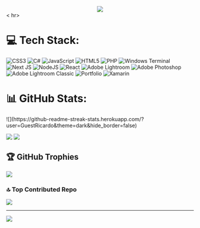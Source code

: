 <div align='center' > 
    <img  src="https://a.imagem.app/o1Lyi1.png">      
</div> <
hr>

# 💻 Tech Stack:
![CSS3](https://img.shields.io/badge/css3-%231572B6.svg?style=plastic&logo=css3&logoColor=white) ![C#](https://img.shields.io/badge/c%23-%23239120.svg?style=plastic&logo=csharp&logoColor=white) ![JavaScript](https://img.shields.io/badge/javascript-%23323330.svg?style=plastic&logo=javascript&logoColor=%23F7DF1E) ![HTML5](https://img.shields.io/badge/html5-%23E34F26.svg?style=plastic&logo=html5&logoColor=white) ![PHP](https://img.shields.io/badge/php-%23777BB4.svg?style=plastic&logo=php&logoColor=white) ![Windows Terminal](https://img.shields.io/badge/Windows%20Terminal-%234D4D4D.svg?style=plastic&logo=windows-terminal&logoColor=white) ![Next JS](https://img.shields.io/badge/Next-black?style=plastic&logo=next.js&logoColor=white) ![NodeJS](https://img.shields.io/badge/node.js-6DA55F?style=plastic&logo=node.js&logoColor=white) ![React](https://img.shields.io/badge/react-%2320232a.svg?style=plastic&logo=react&logoColor=%2361DAFB) ![Adobe Lightroom](https://img.shields.io/badge/Adobe%20Lightroom-31A8FF.svg?style=plastic&logo=Adobe%20Lightroom&logoColor=white) ![Adobe Photoshop](https://img.shields.io/badge/adobe%20photoshop-%2331A8FF.svg?style=plastic&logo=adobe%20photoshop&logoColor=white) ![Adobe Lightroom Classic](https://img.shields.io/badge/Adobe%20Lightroom%20Classic-31A8FF.svg?style=plastic&logo=Adobe%20Lightroom%20Classic&logoColor=white) ![Portfolio](https://img.shields.io/badge/Portfolio-%23000000.svg?style=plastic&logo=firefox&logoColor=#FF7139) ![Xamarin](https://img.shields.io/badge/Xamarin-3199DC?style=plastic&logo=xamarin&logoColor=white)
# 📊 GitHub Stats:
<div>
    ![](https://github-readme-streak-stats.herokuapp.com/?user=GuestRicardo&theme=dark&hide_border=false)
</div>

![](https://github-readme-stats.vercel.app/api?username=GuestRicardo&theme=dark&hide_border=false&include_all_commits=true&count_private=true)
![](https://github-readme-stats.vercel.app/api/top-langs/?username=GuestRicardo&theme=dark&hide_border=false&include_all_commits=true&count_private=true&layout=compact)

## 🏆 GitHub Trophies
![](https://github-profile-trophy.vercel.app/?username=GuestRicardo&theme=radical&no-frame=false&no-bg=true&margin-w=4)

### 🔝 Top Contributed Repo
![](https://github-contributor-stats.vercel.app/api?username=GuestRicardo&limit=5&theme=dark&combine_all_yearly_contributions=true)

---
[![](https://visitcount.itsvg.in/api?id=GuestRicardo&icon=2&color=1)](https://visitcount.itsvg.in)

<!-- Proudly created with GPRM ( https://gprm.itsvg.in ) -->






<!-- <a href=#><img src="contributions.svg"></a>

 <p align="center">
  Visitor count<br>
  <img src="https://profile-counter.glitch.me/_blocage/count.svg" />
</p> -->



<!-- Proudly created with GPRM ( https://gprm.itsvg.in ) -->

<!-- Proudly created with GPRM ( https://gprm.itsvg.in ) -->


  <!--quadro 1-->
</div>


    


 
  






